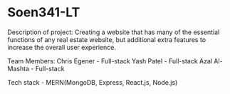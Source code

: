 # Soen341-LT
Description of project: Creating a website that has many of the essential functions of any real estate website, but additional extra features to increase the overall user experience.

Team Members:
Chris Egener - Full-stack
Yash Patel - Full-stack
Azal Al-Mashta - Full-stack

Tech stack - MERN(MongoDB, Express, React.js, Node.js)
